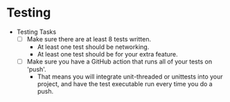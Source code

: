 # Testing

- Testing Tasks
  - [ ] Make sure there are at least 8 tests written.
  	- At least one test should be networking.
	- At least one test should be for your extra feature.
  - [ ] Make sure you have a GitHub action that runs all of your tests on 'push'.
  	- That means you will integrate unit-threaded or unittests into your project, and have the test executable run every time you do a push.
